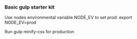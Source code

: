 ### Basic gulp starter kit

Use nodes environmental variable NODE_EV to set prod:
export NODE_EV=prod

Run gulp minify-css for production